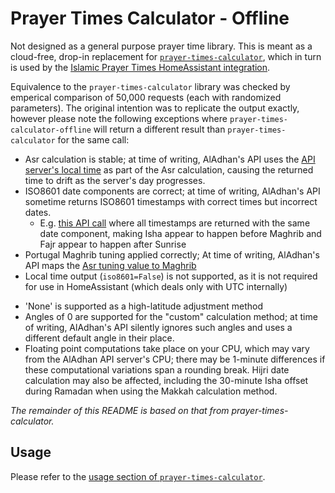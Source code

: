 # Prayer Times Calculator - Offline

Not designed as a general purpose prayer time library. This is meant as a cloud-free, drop-in replacement for [`prayer-times-calculator`](https://github.com/uchagani/prayer-times-calculator), which in turn is used by the [Islamic Prayer Times HomeAssistant integration](https://www.home-assistant.io/integrations/islamic_prayer_times/).


Equivalence to the `prayer-times-calculator` library was checked by emperical comparison of 50,000 requests (each with randomized parameters). The original intention was to replicate the output exactly, however please note the following exceptions where `prayer-times-calculator-offline` will return a different result than `prayer-times-calculator` for the same call:

* Asr calculation is stable; at time of writing, AlAdhan's API uses the [API server's local time](https://github.com/islamic-network/prayer-times/blob/f7ed3a2467fbced252a0914c8b202c8b61ca58b9/src/PrayerTimes/PrayerTimes.php#L538) as part of the Asr calculation, causing the returned time to drift as the server's day progresses.
* ISO8601 date components are correct; at time of writing, AlAdhan's API sometime returns ISO8601 timestamps with correct times but incorrect dates.
  * E.g. [this API call](https://api.aladhan.com/v1/timings/28-06-2042?latitude=78.76131061889032&longitude=72.35356426766558&method=21&iso8601=true&school=1&midnightMode=1&latitudeAdjustmentMethod=3&tune=1%2C3%2C-1%2C5%2C4%2C4%2C-2%2C-2%2C1) where all timestamps are returned with the same date component, making Isha appear to happen before Maghrib and Fajr appear to happen after Sunrise
* Portugal Maghrib tuning applied correctly; At time of writing, AlAdhan's API maps the [Asr tuning value to Maghrib](https://github.com/islamic-network/api.aladhan.com/blob/f3d57f7c7b54f5bb9592efdb984fbbea41093f82/api/Utils/PrayerTimesHelper.php#L306)
* Local time output (`iso8601=False`) is not supported, as it is not required for use in HomeAssistant (which deals only with UTC internally)
<!-- * No `date` field returned, as it is not required for use in HomeAssistant at present (NB the Makkah calculation method's Ramadan adjustment still occurs) -->
* 'None' is supported as a high-latitude adjustment method
* Angles of 0 are supported for the "custom" calculation method; at time of writing, AlAdhan's API silently ignores such angles and uses a different default angle in their place.
* Floating point computations take place on your CPU, which may vary from the AlAdhan API server's CPU; there may be 1-minute differences if these computational variations span a rounding break. Hijri date calculation may also be affected, including the 30-minute Isha offset during Ramadan when using the Makkah calculation method.


*The remainder of this README is based on that from prayer-times-calculator.*

## Usage

Please refer to the [usage section of `prayer-times-calculator`](https://github.com/uchagani/prayer-times-calculator?tab=readme-ov-file#usage).
